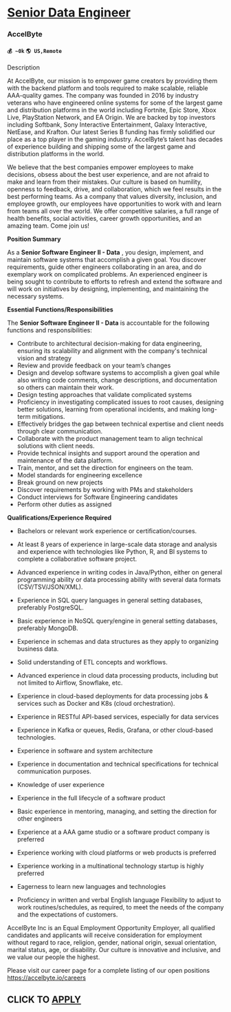 # [Senior Data Engineer](https://www.remotewlb.com/apply/senior-data-engineer-76746)  
### AccelByte  
#### `💰 ~0k` `🌎 US,Remote`  

Description

At AccelByte, our mission is to empower game creators by providing them with the backend platform and tools required to make scalable, reliable AAA-quality games. The company was founded in 2016 by industry veterans who have engineered online systems for some of the largest game and distribution platforms in the world including Fortnite, Epic Store, Xbox Live, PlayStation Network, and EA Origin. We are backed by top investors including Softbank, Sony Interactive Entertainment, Galaxy Interactive, NetEase, and Krafton. Our latest Series B funding has firmly solidified our place as a top player in the gaming industry. AccelByte’s talent has decades of experience building and shipping some of the largest game and distribution platforms in the world.

We believe that the best companies empower employees to make decisions, obsess about the best user experience, and are not afraid to make and learn from their mistakes. Our culture is based on humility, openness to feedback, drive, and collaboration, which we feel results in the best performing teams. As a company that values diversity, inclusion, and employee growth, our employees have opportunities to work with and learn from teams all over the world. We offer competitive salaries, a full range of health benefits, social activities, career growth opportunities, and an amazing team. Come join us!

 **Position Summary**

As a **Senior Software Engineer II - Data** , you design, implement, and maintain software systems that accomplish a given goal. You discover requirements, guide other engineers collaborating in an area, and do exemplary work on complicated problems. An experienced engineer is being sought to contribute to efforts to refresh and extend the software and will work on initiatives by designing, implementing, and maintaining the necessary systems.

**Essential Functions/Responsibilities**

The **Senior Software Engineer II - Data** is accountable for the following functions and responsibilities:

  * Contribute to architectural decision-making for data engineering, ensuring its scalability and alignment with the company's technical vision and strategy
  * Review and provide feedback on your team’s changes
  * Design and develop software systems to accomplish a given goal while also writing code comments, change descriptions, and documentation so others can maintain their work.
  * Design testing approaches that validate complicated systems
  * Proficiency in investigating complicated issues to root causes, designing better solutions, learning from operational incidents, and making long-term mitigations.
  * Effectively bridges the gap between technical expertise and client needs through clear communication.
  * Collaborate with the product management team to align technical solutions with client needs.
  * Provide technical insights and support around the operation and maintenance of the data platform.
  * Train, mentor, and set the direction for engineers on the team.
  * Model standards for engineering excellence
  * Break ground on new projects
  * Discover requirements by working with PMs and stakeholders
  * Conduct interviews for Software Engineering candidates
  * Perform other duties as assigned

**Qualifications/Experience Required**

  * Bachelors or relevant work experience or certification/courses. 
  * At least 8 years of experience in large-scale data storage and analysis and experience with technologies like Python, R, and BI systems to complete a collaborative software project.
  * Advanced experience in writing codes in Java/Python, either on general programming ability or data processing ability with several data formats (CSV/TSV/JSON/XML).
  * Experience in SQL query languages in general setting databases, preferably PostgreSQL.
  * Basic experience in NoSQL query/engine in general setting databases, preferably MongoDB.
  * Experience in schemas and data structures as they apply to organizing business data.
  * Solid understanding of ETL concepts and workflows.
  * Advanced experience in cloud data processing products, including but not limited to Airflow, Snowflake, etc.
  * Experience in cloud-based deployments for data processing jobs & services such as Docker and K8s (cloud orchestration).
  * Experience in RESTful API-based services, especially for data services
  * Experience in Kafka or queues, Redis, Grafana, or other cloud-based technologies.
  * Experience in software and system architecture
  * Experience in documentation and technical specifications for technical communication purposes.
  * Knowledge of user experience
  * Experience in the full lifecycle of a software product

  * Basic experience in mentoring, managing, and setting the direction for other engineers 

  * Experience at a AAA game studio or a software product company is preferred
  * Experience working with cloud platforms or web products is preferred
  * Experience working in a multinational technology startup is highly preferred
  * Eagerness to learn new languages and technologies
  * Proficiency in written and verbal English language Flexibility to adjust to work routines/schedules, as required, to meet the needs of the company and the expectations of customers.

AccelByte Inc is an Equal Employment Opportunity Employer, all qualified candidates and applicants will receive consideration for employment without regard to race, religion, gender, national origin, sexual orientation, marital status, age, or disability. Our culture is innovative and inclusive, and we value our people the highest.

Please visit our career page for a complete listing of our open positions https://accelbyte.io/careers

  
## CLICK TO [APPLY](https://www.remotewlb.com/apply/senior-data-engineer-76746)

